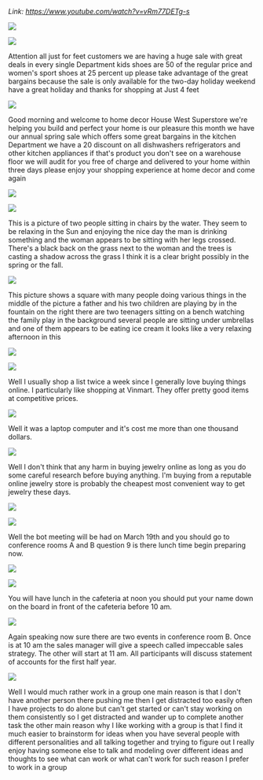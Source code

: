 _Link: https://www.youtube.com/watch?v=vRm77DETg-s_

![](./Images/mock-test-1-1.png) 

![](./Images/mock-test-1-2.png)

Attention all just for feet customers we are having a huge sale with great deals in every single Department kids shoes are 50 of the regular price and women's sport shoes at 25 percent up please take advantage of the great bargains because the sale is only available for the two-day holiday weekend have a great holiday and thanks for shopping at Just 4 feet

![](./Images/mock-test-1-3.png)

Good morning and welcome to home decor House West Superstore we're helping you build and perfect your home is our pleasure this month we have our annual spring sale which offers some great bargains in the kitchen Department we have a 20 discount on all dishwashers refrigerators and other kitchen appliances if that's product you don't see on a warehouse floor we will audit for you free of charge and delivered to your home within three days please enjoy your shopping experience at home decor and come again

![](./Images/mock-test-1-4.png)

![](./Images/mock-test-1-5.png)

This is a picture of two people sitting in chairs by the water. They seem to be relaxing in the Sun and enjoying the nice day the man is drinking something and the woman appears to be sitting with her legs crossed. There's a black back on the grass next to the woman and the trees is casting a shadow across the grass I think it is a clear bright possibly in the spring or the fall.

![](./Images/mock-test-1-6.png)

This picture shows a square with many people doing various things in the middle of the picture a father and his two children are playing by in the fountain on the right there are two teenagers sitting on a bench watching the family play in the background several people are sitting under umbrellas and one of them appears to be eating ice cream it looks like a very relaxing afternoon in this

![](./Images/mock-test-1-7.png)

![](./Images/mock-test-1-8.png)

Well I usually shop a list twice a week since I generally love buying things online. I particularly like shopping at Vinmart. They offer pretty good items at competitive prices.

![](./Images/mock-test-1-9.png)

Well it was a laptop computer and it's cost me more than one thousand dollars.

![](./Images/mock-test-1-10.png)

Well I don't think that any harm in buying jewelry online as long as you do some careful research before buying anything. I'm buying from a reputable online jewelry store is probably the cheapest most convenient way to get jewelry these days.

![](./Images/mock-test-1-11.png)

![](./Images/mock-test-1-12.png)

Well the bot meeting will be had on March 19th and you should go to conference rooms A and B question 9 is there lunch time begin preparing now.

![](./Images/mock-test-1-13.png)

![](./Images/mock-test-1-14.png)

You will have lunch in the cafeteria at noon you should put your name down on the board in front of the cafeteria before 10 am.

![](./Images/mock-test-1-15.png)

Again speaking now sure there are two events in conference room B. Once is at 10 am the sales manager will give a speech called impeccable sales strategy. The other will start at 11 am. All participants will discuss statement of accounts for the first half year. 

![](./Images/mock-test-1-16.png)

Well I would much rather work in a group one main reason is that I don't have another person there pushing me then I get distracted too easily often I have projects to do alone but can't get started or can't stay working on them consistently so I get distracted and wander up to complete another task the other main reason why I like working with a group is that I find it much easier to brainstorm for ideas when you have several people with different personalities and all talking together and trying to figure out I really enjoy having someone else to talk and modeling over different ideas and thoughts to see what can work or what can't work for such reason I prefer to work in a group



